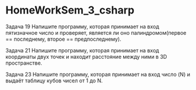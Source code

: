 # HomeWorkSem_3_csharp

Задача 19
Напишите программу, которая принимает на вход пятизначное число и проверяет, является ли оно палиндромом(первое == последнему, второе == предпоследнему).

Задача 21
Напишите программу, которая принимает на вход координаты двух точек и находит расстояние между ними в 3D пространстве.

Задача 23
Напишите программу, которая принимает на вход число (N) и выдаёт таблицу кубов чисел от 1 до N.